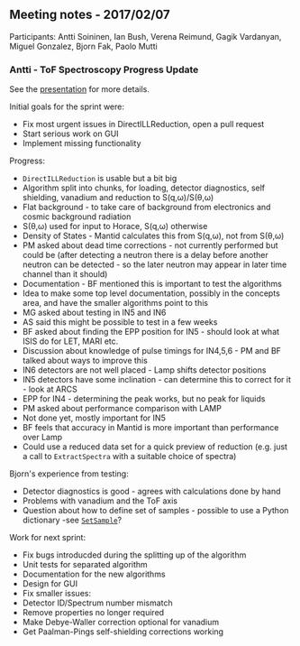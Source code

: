 ## Meeting notes - 2017/02/07

Participants: Antti Soininen, Ian Bush, Verena Reimund, Gagik Vardanyan, Miguel Gonzalez, Bjorn Fak, Paolo Mutti

### Antti - ToF Spectroscopy Progress Update

See the [presentation](2017-02-07-TOF.pdf) for more details.

Initial goals for the sprint were:
 * Fix most urgent issues in DirectILLReduction, open a pull request
 * Start serious work on GUI
 * Implement missing functionality

Progress:
 * `DirectILLReduction` is usable but a bit big
 * Algorithm split into chunks, for loading, detector diagnostics, self shielding, vanadium and reduction to S(q,&omega;)/S(&theta;,&omega;)
 * Flat background - to take care of background from electronics and cosmic background radiation
 * S(&theta;,&omega;) used for input to Horace, S(q,&omega;) otherwise
 * Density of States - Mantid calculates this from S(q,&omega;), not from S(&theta;,&omega;)
 * PM asked about dead time corrections - not currently performed but could be (after detecting a neutron there is a delay before another neutron can be detected - so the later neutron may appear in later time channel than it should)
 * Documentation - BF mentioned this is important to test the algorithms
  * Idea to make some top level documentation, possibly in the concepts area, and have the smaller algorithms point to this
 * MG asked about testing in IN5 and IN6
  * AS said this might be possible to test in a few weeks
 * BF asked about finding the EPP position for IN5 - should look at what ISIS do for LET, MARI etc.
 * Discussion about knowledge of pulse timings for IN4,5,6 - PM and BF talked about ways to improve this
 * IN6 detectors are not well placed  - Lamp shifts detector positions
 * IN5 detectors have some inclination - can determine this to correct for it - look at ARCS
 * EPP for IN4 - determining the peak works, but no peak for liquids
 * PM asked about performance comparison with LAMP
  * Not done yet, mostly important for IN5
  * BF feels that accuracy in Mantid is more important than performance over Lamp
  * Could use a reduced data set for a quick preview of reduction (e.g. just a call to `ExtractSpectra` with a suitable choice of spectra)

Bjorn's experience from testing:
 * Detector diagnostics is good - agrees with calculations done by hand
 * Problems with vanadium and the ToF axis
 * Question about how to define set of samples - possible to use a Python dictionary -see [`SetSample`](http://docs.mantidproject.org/nightly/algorithms/SetSample-v1.html)?

Work for next sprint:
 * Fix bugs introducded during the splitting up of the algorithm
 * Unit tests for separated algorithm
 * Documentation for the new algorithms
 * Design for GUI
 * Fix smaller issues:
  * Detector ID/Spectrum number mismatch
  * Remove properties no longer required
  * Make Debye-Waller correction optional for vanadium
 * Get Paalman-Pings self-shielding corrections working





